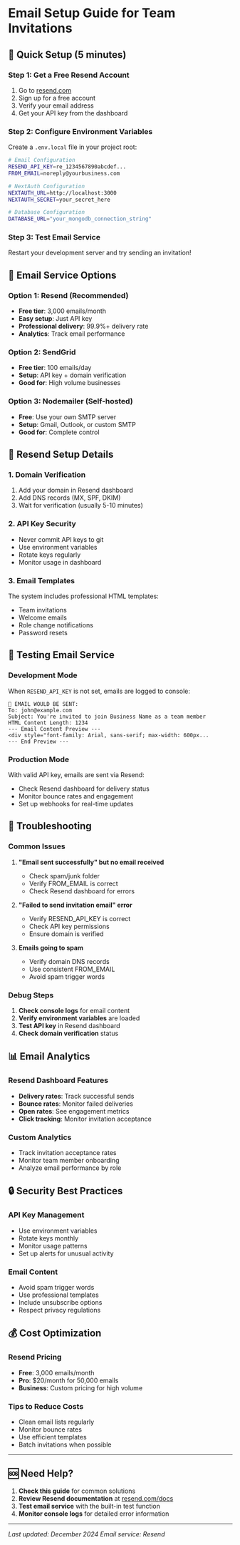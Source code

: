 # Email Setup Guide for Team Invitations

## 🚀 **Quick Setup (5 minutes)**

### **Step 1: Get a Free Resend Account**
1. Go to [resend.com](https://resend.com)
2. Sign up for a free account
3. Verify your email address
4. Get your API key from the dashboard

### **Step 2: Configure Environment Variables**
Create a `.env.local` file in your project root:

```bash
# Email Configuration
RESEND_API_KEY=re_1234567890abcdef...
FROM_EMAIL=noreply@yourbusiness.com

# NextAuth Configuration  
NEXTAUTH_URL=http://localhost:3000
NEXTAUTH_SECRET=your_secret_here

# Database Configuration
DATABASE_URL="your_mongodb_connection_string"
```

### **Step 3: Test Email Service**
Restart your development server and try sending an invitation!

## 📧 **Email Service Options**

### **Option 1: Resend (Recommended)**
- **Free tier**: 3,000 emails/month
- **Easy setup**: Just API key
- **Professional delivery**: 99.9%+ delivery rate
- **Analytics**: Track email performance

### **Option 2: SendGrid**
- **Free tier**: 100 emails/day
- **Setup**: API key + domain verification
- **Good for**: High volume businesses

### **Option 3: Nodemailer (Self-hosted)**
- **Free**: Use your own SMTP server
- **Setup**: Gmail, Outlook, or custom SMTP
- **Good for**: Complete control

## 🔧 **Resend Setup Details**

### **1. Domain Verification**
1. Add your domain in Resend dashboard
2. Add DNS records (MX, SPF, DKIM)
3. Wait for verification (usually 5-10 minutes)

### **2. API Key Security**
- Never commit API keys to git
- Use environment variables
- Rotate keys regularly
- Monitor usage in dashboard

### **3. Email Templates**
The system includes professional HTML templates:
- Team invitations
- Welcome emails  
- Role change notifications
- Password resets

## 🧪 **Testing Email Service**

### **Development Mode**
When `RESEND_API_KEY` is not set, emails are logged to console:
```
📧 EMAIL WOULD BE SENT:
To: john@example.com
Subject: You're invited to join Business Name as a team member
HTML Content Length: 1234
--- Email Content Preview ---
<div style="font-family: Arial, sans-serif; max-width: 600px...
--- End Preview ---
```

### **Production Mode**
With valid API key, emails are sent via Resend:
- Check Resend dashboard for delivery status
- Monitor bounce rates and engagement
- Set up webhooks for real-time updates

## 🚨 **Troubleshooting**

### **Common Issues**

1. **"Email sent successfully" but no email received**
   - Check spam/junk folder
   - Verify FROM_EMAIL is correct
   - Check Resend dashboard for errors

2. **"Failed to send invitation email" error**
   - Verify RESEND_API_KEY is correct
   - Check API key permissions
   - Ensure domain is verified

3. **Emails going to spam**
   - Verify domain DNS records
   - Use consistent FROM_EMAIL
   - Avoid spam trigger words

### **Debug Steps**

1. **Check console logs** for email content
2. **Verify environment variables** are loaded
3. **Test API key** in Resend dashboard
4. **Check domain verification** status

## 📊 **Email Analytics**

### **Resend Dashboard Features**
- **Delivery rates**: Track successful sends
- **Bounce rates**: Monitor failed deliveries
- **Open rates**: See engagement metrics
- **Click tracking**: Monitor invitation acceptance

### **Custom Analytics**
- Track invitation acceptance rates
- Monitor team member onboarding
- Analyze email performance by role

## 🔒 **Security Best Practices**

### **API Key Management**
- Use environment variables
- Rotate keys monthly
- Monitor usage patterns
- Set up alerts for unusual activity

### **Email Content**
- Avoid spam trigger words
- Use professional templates
- Include unsubscribe options
- Respect privacy regulations

## 💰 **Cost Optimization**

### **Resend Pricing**
- **Free**: 3,000 emails/month
- **Pro**: $20/month for 50,000 emails
- **Business**: Custom pricing for high volume

### **Tips to Reduce Costs**
- Clean email lists regularly
- Monitor bounce rates
- Use efficient templates
- Batch invitations when possible

---

## 🆘 **Need Help?**

1. **Check this guide** for common solutions
2. **Review Resend documentation** at [resend.com/docs](https://resend.com/docs)
3. **Test email service** with the built-in test function
4. **Monitor console logs** for detailed error information

---

*Last updated: December 2024*
*Email service: Resend*



